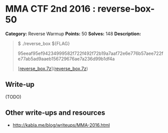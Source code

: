 # MMA CTF 2nd 2016 : reverse-box-50

**Category:** Reverse Warmup
**Points:** 50
**Solves:** 148
**Description:**

> $ ./reverse_box ${FLAG}
> 
> 95eeaf95ef94234999582f722f492f72b19a7aaf72e6e776b57aee722fe77ab5ad9aaeb156729676ae7a236d99b1df4a
> 
> 
> [[reverse_box.7z](./reverse_box.7z)]([reverse_box.7z](./reverse_box.7z))


## Write-up

(TODO)

## Other write-ups and resources

* http://kabla.me/blog/writeups/MMA-2016.html
